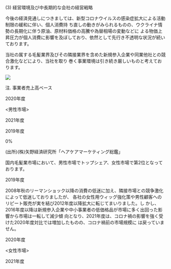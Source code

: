 (3) 経営環境及び中長期的な会社の経営戦略

今後の経済見通しにつきましては、新型コロナウイルスの感染症拡大による活動制限の緩和に伴い、個人消費持 ち直しの動きがみられるものの、ウクライナ情勢の長期化に伴う原油、原材料価格の高騰や為替相場の変動などに よる物価上昇圧力が個人消費に影響を及ぼしており、依然として先行き不透明な状況が続いております。

当社の属する毛髪業界及びその隣接業界を含めた新規参入企業や同業他社との競合激化などにより、当社を取り 巻く事業環境は引き続き厳しいものと考えております。

![](_page_0_Figure_4.jpeg)

注. 事業者売上高ベース

2020年度

<男性市場>

2021年度

2019年度

0%

(出所)(株)矢野経済研究所「ヘアケアマーケティング総鑑」

国内毛髪業市場において、男性市場でトップシェア、女性市場で第2位となっております。

2019年度

2008年秋のリーマンショック以降の消費の低迷に加え、隣接市場との競争激化によって低迷しておりましたが、 各社の女性用ウィッグ強化策や男性顧客へのリピート販売が実を結び2012年度以降拡大に転じてまいりました。し かし、2016年度以降は新規参入企業や中小事業者の低価格品が市場に多く出回った影響から市場は一転して減少傾 向となり、2021年度は、コロナ禍の影響を強く受けた2020年度対比では増加したものの、コロナ禍前の市場規模に は戻っていません。

2020年度

<女性市場>

2021年度